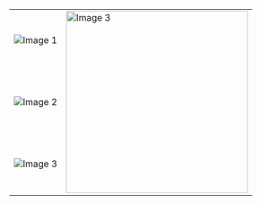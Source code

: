 
<table style="border-collapse: collapse;" align="center" >
  <tr>
    <td>
        <img src="https://skillicons.dev/icons?i=java,python,c,cs,cpp,javascript,typescript" alt="Image 1" >
    </td>
    <td rowspan="3">
      <img width="324" src="https://github-readme-stats.vercel.app/api/top-langs/?username=RaduCruceat&langs_count=12&hide_progress=false&layout=compact&theme=codeSTACKr&border_radius=10&size_weight=0.5&count_weight=0.5&exclude_repo=github-readme-stats" alt="Image 3" >
    </td>
  </tr>
  <tr>
    <td>
      <img src="https://skillicons.dev/icons?i=github,vite,angular,react,bootstrap,html,css" alt="Image 2" >
    </td>
  </tr>
  <tr>
    <td>
      <img src="https://skillicons.dev/icons?i=linux,mysql,gradle,firebase,vue,nodejs,pinia" alt="Image 3" >
    </td>
  </tr>
</table>

